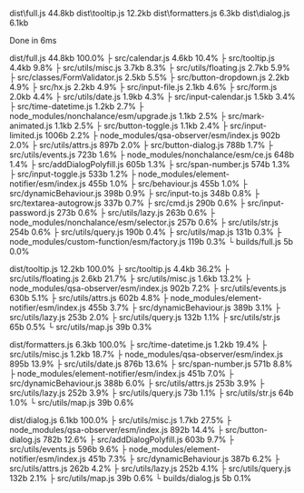 
  dist\full.js        44.8kb
  dist\tooltip.js     12.2kb
  dist\formatters.js   6.3kb
  dist\dialog.js       6.1kb

Done in 6ms

  dist/full.js                                    44.8kb  100.0%
   ├ src/calendar.js                               4.6kb   10.4%
   ├ src/tooltip.js                                4.4kb    9.8%
   ├ src/utils/misc.js                             3.7kb    8.3%
   ├ src/utils/floating.js                         2.7kb    5.9%
   ├ src/classes/FormValidator.js                  2.5kb    5.5%
   ├ src/button-dropdown.js                        2.2kb    4.9%
   ├ src/hx.js                                     2.2kb    4.9%
   ├ src/input-file.js                             2.1kb    4.6%
   ├ src/form.js                                   2.0kb    4.4%
   ├ src/utils/date.js                             1.9kb    4.3%
   ├ src/input-calendar.js                         1.5kb    3.4%
   ├ src/time-datetime.js                          1.2kb    2.7%
   ├ node_modules/nonchalance/esm/upgrade.js       1.1kb    2.5%
   ├ src/mark-animated.js                          1.1kb    2.5%
   ├ src/button-toggle.js                          1.1kb    2.4%
   ├ src/input-limited.js                         1006b     2.2%
   ├ node_modules/qsa-observer/esm/index.js        902b     2.0%
   ├ src/utils/attrs.js                            897b     2.0%
   ├ src/button-dialog.js                          788b     1.7%
   ├ src/utils/events.js                           723b     1.6%
   ├ node_modules/nonchalance/esm/ce.js            648b     1.4%
   ├ src/addDialogPolyfill.js                      605b     1.3%
   ├ src/span-number.js                            574b     1.3%
   ├ src/input-toggle.js                           533b     1.2%
   ├ node_modules/element-notifier/esm/index.js    455b     1.0%
   ├ src/behaviour.js                              455b     1.0%
   ├ src/dynamicBehaviour.js                       398b     0.9%
   ├ src/input-to.js                               348b     0.8%
   ├ src/textarea-autogrow.js                      337b     0.7%
   ├ src/cmd.js                                    290b     0.6%
   ├ src/input-password.js                         273b     0.6%
   ├ src/utils/lazy.js                             263b     0.6%
   ├ node_modules/nonchalance/esm/selector.js      257b     0.6%
   ├ src/utils/str.js                              254b     0.6%
   ├ src/utils/query.js                            190b     0.4%
   ├ src/utils/map.js                              131b     0.3%
   ├ node_modules/custom-function/esm/factory.js   119b     0.3%
   └ builds/full.js                                  5b     0.0%

  dist/tooltip.js                                 12.2kb  100.0%
   ├ src/tooltip.js                                4.4kb   36.2%
   ├ src/utils/floating.js                         2.6kb   21.7%
   ├ src/utils/misc.js                             1.6kb   13.2%
   ├ node_modules/qsa-observer/esm/index.js        902b     7.2%
   ├ src/utils/events.js                           630b     5.1%
   ├ src/utils/attrs.js                            602b     4.8%
   ├ node_modules/element-notifier/esm/index.js    455b     3.7%
   ├ src/dynamicBehaviour.js                       389b     3.1%
   ├ src/utils/lazy.js                             253b     2.0%
   ├ src/utils/query.js                            132b     1.1%
   ├ src/utils/str.js                               65b     0.5%
   └ src/utils/map.js                               39b     0.3%

  dist/formatters.js                               6.3kb  100.0%
   ├ src/time-datetime.js                          1.2kb   19.4%
   ├ src/utils/misc.js                             1.2kb   18.7%
   ├ node_modules/qsa-observer/esm/index.js        895b    13.9%
   ├ src/utils/date.js                             876b    13.6%
   ├ src/span-number.js                            571b     8.8%
   ├ node_modules/element-notifier/esm/index.js    451b     7.0%
   ├ src/dynamicBehaviour.js                       388b     6.0%
   ├ src/utils/attrs.js                            253b     3.9%
   ├ src/utils/lazy.js                             252b     3.9%
   ├ src/utils/query.js                             73b     1.1%
   ├ src/utils/str.js                               64b     1.0%
   └ src/utils/map.js                               39b     0.6%

  dist/dialog.js                                   6.1kb  100.0%
   ├ src/utils/misc.js                             1.7kb   27.5%
   ├ node_modules/qsa-observer/esm/index.js        892b    14.4%
   ├ src/button-dialog.js                          782b    12.6%
   ├ src/addDialogPolyfill.js                      603b     9.7%
   ├ src/utils/events.js                           596b     9.6%
   ├ node_modules/element-notifier/esm/index.js    451b     7.3%
   ├ src/dynamicBehaviour.js                       387b     6.2%
   ├ src/utils/attrs.js                            262b     4.2%
   ├ src/utils/lazy.js                             252b     4.1%
   ├ src/utils/query.js                            132b     2.1%
   ├ src/utils/map.js                               39b     0.6%
   └ builds/dialog.js                                5b     0.1%

